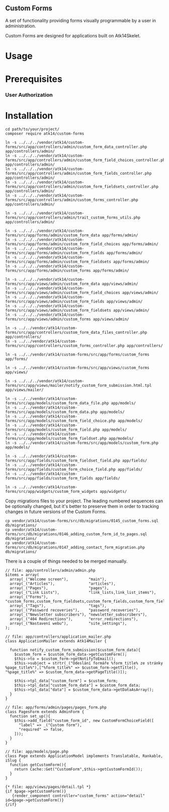 Custom Forms
------------

A set of functionality providing forms visually programmable by a user in administration.

Custom Forms are designed for applications built on Atk14Skelet.

Usage
=====

Prerequisites
=============

### User Authorization

Installation
============

    cd path/to/your/project/
    composer require atk14/custom-forms

    ln -s ../../../vendor/atk14/custom-forms/src/app/controllers/admin/custom_form_data_controller.php app/controllers/admin/
    ln -s ../../../vendor/atk14/custom-forms/src/app/controllers/admin/custom_form_field_choices_controller.php app/controllers/admin/
    ln -s ../../../vendor/atk14/custom-forms/src/app/controllers/admin/custom_form_fields_controller.php app/controllers/admin/
    ln -s ../../../vendor/atk14/custom-forms/src/app/controllers/admin/custom_form_fieldsets_controller.php app/controllers/admin/
    ln -s ../../../vendor/atk14/custom-forms/src/app/controllers/admin/custom_forms_controller.php app/controllers/admin/

    ln -s ../../../vendor/atk14/custom-forms/src/app/controllers/admin/trait_custom_forms_utils.php app/controllers/admin/

    ln -s ../../../vendor/atk14/custom-forms/src/app/forms/admin/custom_form_data app/forms/admin/
    ln -s ../../../vendor/atk14/custom-forms/src/app/forms/admin/custom_form_field_choices app/forms/admin/
    ln -s ../../../vendor/atk14/custom-forms/src/app/forms/admin/custom_form_fields app/forms/admin/
    ln -s ../../../vendor/atk14/custom-forms/src/app/forms/admin/custom_form_fieldsets app/forms/admin/
    ln -s ../../../vendor/atk14/custom-forms/src/app/forms/admin/custom_forms app/forms/admin/

    ln -s ../../../vendor/atk14/custom-forms/src/app/views/admin/custom_form_data app/views/admin/
    ln -s ../../../vendor/atk14/custom-forms/src/app/views/admin/custom_form_field_choices app/views/admin/
    ln -s ../../../vendor/atk14/custom-forms/src/app/views/admin/custom_form_fields app/views/admin/
    ln -s ../../../vendor/atk14/custom-forms/src/app/views/admin/custom_form_fieldsets app/views/admin/
    ln -s ../../../vendor/atk14/custom-forms/src/app/views/admin/custom_forms app/views/admin/

    ln -s ../../vendor/atk14/custom-forms/src/app/controllers/custom_form_data_files_controller.php app/controllers/
    ln -s ../../vendor/atk14/custom-forms/src/app/controllers/custom_forms_controller.php app/controllers/

    ln -s ../../vendor/atk14/custom-forms/src/app/forms/custom_forms app/forms/

    ln -s ../../vendor/atk14/custom-forms/src/app/views/custom_forms app/views/

    ln -s ../../../vendor/atk14/custom-forms/src/app/views/mailer/notify_custom_form_submission.html.tpl app/views/mailer/

    ln -s ../../vendor/atk14/custom-forms/src/app/models/custom_form_data_file.php app/models/
    ln -s ../../vendor/atk14/custom-forms/src/app/models/custom_form_data.php app/models/
    ln -s ../../vendor/atk14/custom-forms/src/app/models/custom_form_field_choice.php app/models/
    ln -s ../../vendor/atk14/custom-forms/src/app/models/custom_form_field.php app/models/
    ln -s ../../vendor/atk14/custom-forms/src/app/models/custom_form_fieldset.php app/models/
    ln -s ../../vendor/atk14/custom-forms/src/app/models/custom_form.php app/models/

    ln -s ../../vendor/atk14/custom-forms/src/app/fields/custom_form_fieldset_field.php app/fields/
    ln -s ../../vendor/atk14/custom-forms/src/app/fields/custom_form_choice_field.php app/fields/
    ln -s ../../vendor/atk14/custom-forms/src/app/fields/custom_form_fields app/fields/

    ln -s ../../vendor/atk14/custom-forms/src/app/widgets/custom_form_widgets app/widgets/

Copy migrations files to your project. The leading numbered sequences can be optionally changed, but it's better to preserve them in order to tracking changes in future versions of the Custom Forms.

    cp vendor/atk14/custom-forms/src/db/migrations/0145_custom_forms.sql db/migrations/
    cp vendor/atk14/custom-forms/src/db/migrations/0146_adding_custom_form_id_to_pages.sql db/migrations/
    cp vendor/atk14/custom-forms/src/db/migrations/0147_adding_contact_form_migration.php db/migrations/

There is a couple of things needed to be merged manually.
  
    // file: app/controllers/admin/admin.php
    $items = array(
      array(_("Welcome screen"),         "main"),
      array(_("Articles"),               "articles"),
      array(_("Pages"),                  "pages"),
      array(_("Link Lists"),             "link_lists,link_list_items"),
      array(_("Forms"),                  "custom_forms,custom_form_fieldsets,custom_form_fields,custom_form_field_choices,custom_form_data"),
      array(_("Tags"),                   "tags"),
      array(_("Password recoveries"),    "password_recoveries"),
      array(_("Newsletter subscribers"), "newsletter_subscribers"),
      array(_("404 Redirections"),       "error_redirections"),
      array(_("Nastavení webu"),         "site_settings"),
    );

    // file: app/controllers/application_mailer.php
    class ApplicationMailer extends Atk14Mailer {

      function notify_custom_form_submission($custom_form_data){
        $custom_form = $custom_form_data->getCustomForm();
        $this->to = $custom_form->getNotifyToEmail();
        $this->subject = strtr(_("Odeslání formáře %form_title% ze stránky %page_title%"),["%form_title%" => $custom_form->getTitle(), "%page_title%" => $custom_form_data->getPageTitle()]);

        $this->tpl_data["custom_form"] = $custom_form;
        $this->tpl_data["custom_form_data"] = $custom_form_data;
        $this->tpl_data["data"] = $custom_form_data->getDataAsArray();
      }
    }

    // file: app/forms/admin/pages/pages_form.php
    class PagesForm extends AdminForm {
      function set_up(){
        $this->add_field("custom_form_id", new CustomFormChoiceField([
          "label" => _("Custom form"),
          "required" => false,
        ]));
      }
    }

    // file: app/models/page.php
    class Page extends ApplicationModel implements Translatable, Rankable, iSlug {
      function getCustomForm(){
        return Cache::Get("CustomForm",$this->getCustomFormId());
      }
    }

    {* file: app/views/pages/detail.tpl *}
    {if $page->getCustomForm()}
       {render_component controller="custom_forms" action="detail" id=$page->getCustomForm()}
    {/if}

[//]: # ( vim: set ts=2 et: )
